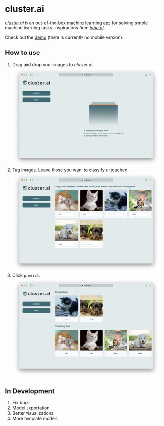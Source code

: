 # cluster.ai

_cluster.ai_ is an out-of-the-box machine learning app for solving simple machine learning tasks. Inspirations from [_lobe.ai_](https://www.lobe.ai/).

Check out the [demo](https://cluster-ai.vercel.app/) (there is currently no mobile version).

## How to use

1. Drag and drop your images to _cluster.ai_.
   ![cluster.ai home](screenshots/step1.png)
2. Tag images. Leave those you want to classify untouched.
   ![drag and drop](screenshots/step2.png)
3. Click `predict`.
   ![prediction](screenshots/step3.png)

## In Development

1. Fix bugs
2. Model exportation
3. Better visualizations
4. More template models
